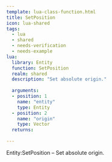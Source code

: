 ```yaml
---
template: lua-class-function.html
title: SetPosition
icon: lua-shared
tags:
  - lua
  - shared
  - needs-verification
  - needs-example
lua:
  library: Entity
  function: SetPosition
  realm: shared
  description: "Set absolute origin."
  
  arguments:
  - position: 1
    name: "entity"
    type: Entity
  - position: 2
    name: "origin"
    type: Vector
  returns:
    
---
```


<div class="lua__search__keywords">
Entity:SetPosition &#x2013; Set absolute origin.
</div>
